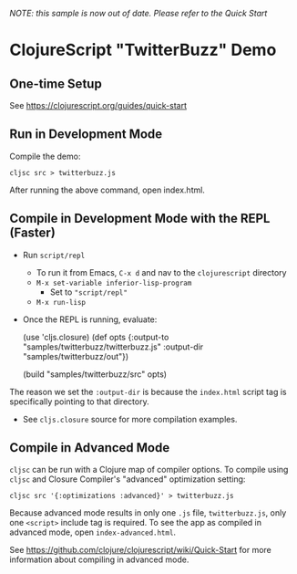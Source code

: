 *NOTE: this sample is now out of date. Please refer to the Quick Start*

# ClojureScript "TwitterBuzz" Demo

## One-time Setup

See https://clojurescript.org/guides/quick-start

## Run in Development Mode

Compile the demo:

    cljsc src > twitterbuzz.js

After running the above command, open index.html.

## Compile in Development Mode with the REPL (Faster)

* Run `script/repl`
  * To run it from Emacs, `C-x d` and nav to the `clojurescript` directory
  * `M-x set-variable inferior-lisp-program`
    * Set to `"script/repl"`
  * `M-x run-lisp`

* Once the REPL is running, evaluate:

    (use 'cljs.closure)
    (def opts {:output-to "samples/twitterbuzz/twitterbuzz.js" :output-dir "samples/twitterbuzz/out"})

    (build "samples/twitterbuzz/src" opts)

The reason we set the `:output-dir` is because the `index.html` script tag is specifically pointing to that directory.

* See `cljs.closure` source for more compilation examples.

## Compile in Advanced Mode

`cljsc` can be run with a Clojure map of compiler options.  To compile using `cljsc` and Closure Compiler's "advanced" optimization setting:

    cljsc src '{:optimizations :advanced}' > twitterbuzz.js
    
Because advanced mode results in only one `.js` file, `twitterbuzz.js`, only one `<script>` include tag is required.  To see the app as compiled in advanced mode, open `index-advanced.html`.

See https://github.com/clojure/clojurescript/wiki/Quick-Start for more information about compiling in advanced mode.
